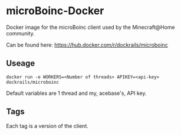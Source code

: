 # microBoinc-Docker
Docker image for the microBoinc client used by the Minecraft@Home community.

Can be found here: https://hub.docker.com/r/dockrails/microboinc

## Useage

`docker run -e WORKERS=<Number of threads> APIKEY=<api-key> dockrails/microboinc`

Default variables are 1 thread and my, acebase's, API key.

## Tags
Each tag is a version of the client.
